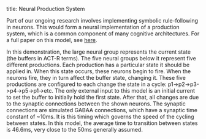 title: Neural Production System

Part of our ongoing research involves implementing symbolic rule-following in
neurons. This would form a neural implementation of a production system, which
is a common component of many cognitive architectures. For a full paper on
this model, see [here](http://compneuro.uwaterloo.ca/files/publications/stewart.2009b.pdf).

In this demonstration, the large neural group represents
the current state (the buffers in ACT-R terms). The five neural groups below
it represent five different productions. Each production has a particular
state it should be applied in. When this state occurs, these neurons begin to
fire. When the neurons fire, they in turn affect the buffer state, changing
it. These five productions are configured to each change the state in a cycle:
p1->p2->p3->p4->p5->p1->etc. The only external input to this model is an
initial current to set the buffer to initially hold the first state. After
that, all changes are due to the synaptic connections between the shown
neurons. The synaptic connections are simulated GABAA connections, which have
a synaptic time constant of ~10ms. It is this timing which governs the speed
of the cycling between states. In this model, the average time to transition
between states is 46.6ms, very close to the 50ms generally assumed.

